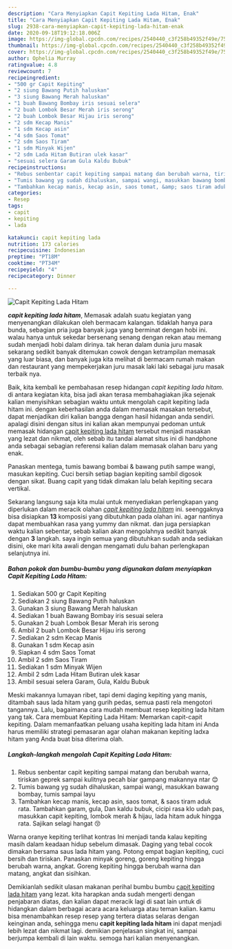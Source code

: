 ```yaml
---
description: "Cara Menyiapkan Capit Kepiting Lada Hitam, Enak"
title: "Cara Menyiapkan Capit Kepiting Lada Hitam, Enak"
slug: 2938-cara-menyiapkan-capit-kepiting-lada-hitam-enak
date: 2020-09-18T19:12:18.006Z
image: https://img-global.cpcdn.com/recipes/2540440_c3f258b49352f49e/751x532cq70/capit-kepiting-lada-hitam-foto-resep-utama.jpg
thumbnail: https://img-global.cpcdn.com/recipes/2540440_c3f258b49352f49e/751x532cq70/capit-kepiting-lada-hitam-foto-resep-utama.jpg
cover: https://img-global.cpcdn.com/recipes/2540440_c3f258b49352f49e/751x532cq70/capit-kepiting-lada-hitam-foto-resep-utama.jpg
author: Ophelia Murray
ratingvalue: 4.8
reviewcount: 7
recipeingredient:
- "500 gr Capit Kepiting"
- "2 siung Bawang Putih haluskan"
- "3 siung Bawang Merah haluskan"
- "1 buah Bawang Bombay iris sesuai selera"
- "2 buah Lombok Besar Merah iris serong"
- "2 buah Lombok Besar Hijau iris serong"
- "2 sdm Kecap Manis"
- "1 sdm Kecap asin"
- "4 sdm Saos Tomat"
- "2 sdm Saos Tiram"
- "1 sdm Minyak Wijen"
- "2 sdm Lada Hitam Butiran ulek kasar"
- "sesuai selera Garam Gula Kaldu Bubuk"
recipeinstructions:
- "Rebus senbentar capit kepiting sampai matang dan berubah warna, tiriskan geprek sampai kulitnya pecah biar gampang makannya ntar 😊"
- "Tumis bawang yg sudah dihaluskan, sampai wangi, masukkan bawang bombay, tumis sampai layu"
- "Tambahkan kecap manis, kecap asin, saos tomat, &amp; saos tiram aduk rata. Tambahkan garam, gula, Dan kaldu bubuk, cicipi rasa klo udah pas, masukkan capit kepiting, lombok merah &amp; hijau, lada hitam aduk hingga rata. Sajikan selagi hangat 😚"
categories:
- Resep
tags:
- capit
- kepiting
- lada

katakunci: capit kepiting lada 
nutrition: 173 calories
recipecuisine: Indonesian
preptime: "PT18M"
cooktime: "PT34M"
recipeyield: "4"
recipecategory: Dinner

---
```



![Capit Kepiting Lada Hitam](https://img-global.cpcdn.com/recipes/2540440_c3f258b49352f49e/751x532cq70/capit-kepiting-lada-hitam-foto-resep-utama.jpg)

<b><i>capit kepiting lada hitam</i></b>, Memasak adalah suatu kegiatan yang menyenangkan dilakukan oleh bermacam kalangan. tidaklah hanya para bunda, sebagian pria juga banyak juga yang berminat dengan hobi ini. walau hanya untuk sekedar bersenang senang dengan rekan atau memang sudah menjadi hobi dalam dirinya. tak heran dalam dunia juru masak sekarang sedikit banyak ditemukan cowok dengan ketrampilan memasak yang luar biasa, dan banyak juga kita melihat di bermacam rumah makan dan restaurant yang mempekerjakan juru masak laki laki sebagai juru masak terbaik nya.

Baik, kita kembali ke pembahasan resep hidangan <i>capit kepiting lada hitam</i>. di antara kegiatan kita, bisa jadi akan terasa membahagiakan jika sejenak kalian menyisihkan sebagian waktu untuk mengolah capit kepiting lada hitam ini. dengan keberhasilan anda dalam memasak masakan tersebut, dapat menjadikan diri kalian bangga dengan hasil hidangan anda sendiri. apalagi disini dengan situs ini kalian akan mempunyai pedoman untuk memasak hidangan <u>capit kepiting lada hitam</u> tersebut menjadi masakan yang lezat dan nikmat, oleh sebab itu tandai alamat situs ini di handphone anda sebagai sebagian referensi kalian dalam memasak olahan baru yang enak.

Panaskan mentega, tumis bawang bombai &amp; bawang putih sampe wangi, masukan kepiting. Cuci bersih setiap bagian kepiting sambil digosok dengan sikat. Buang capit yang tidak dimakan lalu belah kepiting secara vertikal.


Sekarang langsung saja kita mulai untuk menyediakan perlengkapan yang diperlukan dalam meracik olahan <u><i>capit kepiting lada hitam</i></u> ini. seenggaknya bisa disiapkan <b>13</b> komposisi yang dibutuhkan pada olahan ini. agar nantinya dapat membuahkan rasa yang yummy dan nikmat. dan juga persiapkan waktu kalian sebentar, sebab kalian akan mengolahnya sedikit banyak dengan <b>3</b> langkah. saya ingin semua yang dibutuhkan sudah anda sediakan disini, oke mari kita awali dengan mengamati dulu bahan perlengkapan selanjutnya ini.

<!--inarticleads1-->

##### Bahan pokok dan bumbu-bumbu yang digunakan dalam menyiapkan Capit Kepiting Lada Hitam:

1. Sediakan 500 gr Capit Kepiting
1. Sediakan 2 siung Bawang Putih haluskan
1. Gunakan 3 siung Bawang Merah haluskan
1. Sediakan 1 buah Bawang Bombay iris sesuai selera
1. Gunakan 2 buah Lombok Besar Merah iris serong
1. Ambil 2 buah Lombok Besar Hijau iris serong
1. Sediakan 2 sdm Kecap Manis
1. Gunakan 1 sdm Kecap asin
1. Siapkan 4 sdm Saos Tomat
1. Ambil 2 sdm Saos Tiram
1. Sediakan 1 sdm Minyak Wijen
1. Ambil 2 sdm Lada Hitam Butiran ulek kasar
1. Ambil sesuai selera Garam, Gula, Kaldu Bubuk


Meski makannya lumayan ribet, tapi demi daging kepiting yang manis, ditambah saus lada hitam yang gurih pedas, semua pasti rela mengotori tangannya. Lalu, bagaimana cara mudah membuat resep kepiting lada hitam yang tak. Cara membuat Kepiting Lada Hitam: Memarkan capit-capit kepiting. Dalam memanfaatkan peluang usaha kepiting lada hitam ini Anda harus memiliki strategi pemasaran agar olahan makanan kepiting ladxa hitam yang Anda buat bisa diterima olah. 

<!--inarticleads2-->

##### Langkah-langkah mengolah Capit Kepiting Lada Hitam:

1. Rebus senbentar capit kepiting sampai matang dan berubah warna, tiriskan geprek sampai kulitnya pecah biar gampang makannya ntar 😊
1. Tumis bawang yg sudah dihaluskan, sampai wangi, masukkan bawang bombay, tumis sampai layu
1. Tambahkan kecap manis, kecap asin, saos tomat, &amp; saos tiram aduk rata. Tambahkan garam, gula, Dan kaldu bubuk, cicipi rasa klo udah pas, masukkan capit kepiting, lombok merah &amp; hijau, lada hitam aduk hingga rata. Sajikan selagi hangat 😚


Warna oranye kepiting terlihat kontras Ini menjadi tanda kalau kepiting masih dalam keadaan hidup sebelum dimasak. Daging yang tebal cocok dimakan bersama saus lada hitam yang. Potong empat bagian kepiting, cuci bersih dan tiriskan. Panaskan minyak goreng, goreng kepiting hingga berubah warna, angkat. Goreng kepiting hingga berubah warna dan matang, angkat dan sisihkan. 

Demikianlah sedikit ulasan makanan perihal bumbu bumbu <u>capit kepiting lada hitam</u> yang lezat. kita harapkan anda sudah mengerti dengan penjabaran diatas, dan kalian dapat meracik lagi di saat lain untuk di hidangkan dalam berbagai acara acara keluarga atau teman kalian. kamu bisa menambahkan resep resep yang tertera diatas selaras dengan keinginan anda, sehingga menu <b>capit kepiting lada hitam</b> ini dapat menjadi lebih lezat dan nikmat lagi. demikian penjelasan singkat ini, sampai berjumpa kembali di lain waktu. semoga hari kalian menyenangkan.
